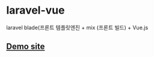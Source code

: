 # laravel-vue
laravel blade(프론트 템플릿엔진 + mix (프론트 빌드) + Vue.js

## [Demo site](http://devvisdom.com)
